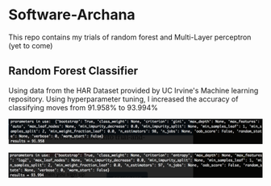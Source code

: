# Software-Archana
This repo contains my trials of random forest and Multi-Layer perceptron (yet to come)

## Random Forest Classifier 
Using data from the HAR Dataset provided by UC Irvine's Machine learning repository. 
Using hyperparameter tuning, I increased the accuracy of classifying moves from 91.958% to 93.994% 

![](https://github.com/tha-dance/Software-Archana/blob/master/RF/Screen%20Shot%202019-02-20%20at%2011.39.05%20AM.png)

![](https://github.com/tha-dance/Software-Archana/blob/master/RF/Screen%20Shot%202019-02-20%20at%2011.38.47%20AM.png)
